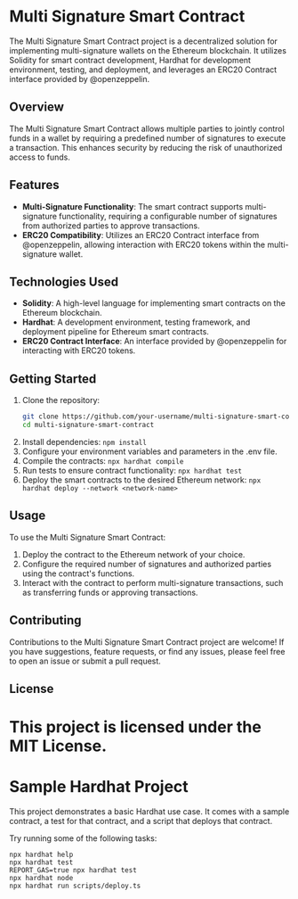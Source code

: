 # Multi Signature Smart Contract

The Multi Signature Smart Contract project is a decentralized solution for implementing multi-signature wallets on the Ethereum blockchain. It utilizes Solidity for smart contract development, Hardhat for development environment, testing, and deployment, and leverages an ERC20 Contract interface provided by @openzeppelin.

## Overview

The Multi Signature Smart Contract allows multiple parties to jointly control funds in a wallet by requiring a predefined number of signatures to execute a transaction. This enhances security by reducing the risk of unauthorized access to funds.

## Features

- **Multi-Signature Functionality**: The smart contract supports multi-signature functionality, requiring a configurable number of signatures from authorized parties to approve transactions.
- **ERC20 Compatibility**: Utilizes an ERC20 Contract interface from @openzeppelin, allowing interaction with ERC20 tokens within the multi-signature wallet.

## Technologies Used

- **Solidity**: A high-level language for implementing smart contracts on the Ethereum blockchain.
- **Hardhat**: A development environment, testing framework, and deployment pipeline for Ethereum smart contracts.
- **ERC20 Contract Interface**: An interface provided by @openzeppelin for interacting with ERC20 tokens.

## Getting Started

1. Clone the repository:
   ```bash
   git clone https://github.com/your-username/multi-signature-smart-contract.git
   cd multi-signature-smart-contract
   ```
2. Install dependencies: `npm install`
3. Configure your environment variables and parameters in the .env file.
4. Compile the contracts: `npx hardhat compile`
5. Run tests to ensure contract functionality: `npx hardhat test`
6. Deploy the smart contracts to the desired Ethereum network: `npx hardhat deploy --network <network-name>`

## Usage

To use the Multi Signature Smart Contract:

1. Deploy the contract to the Ethereum network of your choice.
2. Configure the required number of signatures and authorized parties using the contract's functions.
3. Interact with the contract to perform multi-signature transactions, such as transferring funds or approving transactions.

## Contributing

Contributions to the Multi Signature Smart Contract project are welcome! If you have suggestions, feature requests, or find any issues, please feel free to open an issue or submit a pull request.

## License

This project is licensed under the MIT License.
=======
# Sample Hardhat Project

This project demonstrates a basic Hardhat use case. It comes with a sample contract, a test for that contract, and a script that deploys that contract.

Try running some of the following tasks:

```shell
npx hardhat help
npx hardhat test
REPORT_GAS=true npx hardhat test
npx hardhat node
npx hardhat run scripts/deploy.ts
```
